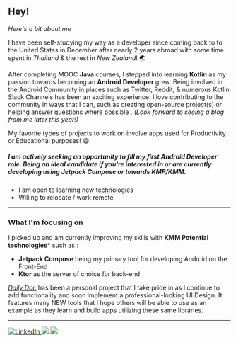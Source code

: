## Hey!
*Here's a bit about me*

I have been self-studying my way as a developer since coming back to to the United States in December after nearly 2 years abroad with some time spent in *Thailand* & the rest in *New Zealand*! :earth_asia:

After completing MOOC **Java** courses, I stepped into learning **Kotlin** as my passion towards becoming an **Android Developer** grew. Being involved in the Android Community in places such as Twitter, Reddit, & numerous Kotlin Slack Channels has been an exciting experience. I love contributing to the community in ways that I can, such as creating open-source project(s) or helping answer questions where possible . *(Look forward to seeing a blog from me later this year!)*

My favorite types of projects to work on involve apps used for Productivity or Educational purposes! :smile:

##### I am actively seeking an opportunity to fill my first Android Developer role. Being an ideal candidate if you're interested in or are currently developing using Jetpack Compose or towards *KMP/KMM*.
-  I am open to learning new technologies
-  Willing to relocate / work remote

---

### What I'm focusing on
 I picked up and am currently improving my skills with  **KMM Potential technologies*** such as :
 - **Jetpack Compose** being my primary tool for developing Android on the Front-End 
 - **Ktor** as the server of choice for back-end


 *[Daily Doc](https://github.com/B-Lidberg/DailyDoc)* has been a personal project that I take pride in as I continue to add functionality and soon implement a professional-looking UI Design. It features many NEW tools that I hope others will be able to use as an example as they learn and build apps utilizing these same libraries.
 
---

<p>

<a href="https://www.linkedin.com/in/bryan-lidberg-84b24a208/"><img src="https://img.shields.io/badge/LinkedIn--_.svg?style=social&logo=linkedin" alt="LinkedIn"> <a href="https://kotlinlang.org/"><img src="https://img.shields.io/badge/Kotlin-Expert-_.svg?logo=kotlin"></a> <a href="https://developer.android.com/"><img src="https://img.shields.io/badge/Android-Enthusiast-_.svg?logo=Android"></a>
</p>
